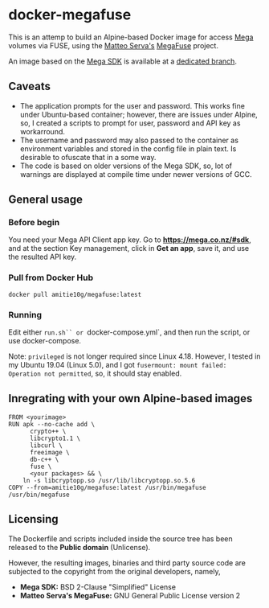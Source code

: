# docker-megafuse

This is an attemp to build an Alpine-based Docker image for access [Mega](https://github.com/meganz) volumes via FUSE, using the [Matteo Serva's](https://github.com/matteoserva) [MegaFuse](https://github.com/Amitie10g/docker-megafuse/tree/matteoserva) project.

An image based on the [Mega SDK](https://github.com/meganz/sdk) is available at a [dedicated branch](https://github.com/Amitie10g/docker-megafuse).

## Caveats
* The application prompts for the user and password. This works fine under Ubuntu-based container; however, there are issues under Alpine, so, I created a scripts to prompt for user, password and API key as workarround.
* The username and password may also passed to the container as environment variables and stored in the config file in plain text. Is desirable to ofuscate that in a some way.
* The code is based on older versions of the Mega SDK, so, lot of warnings are displayed at compile time under newer versions of GCC.

## General usage

### Before begin
You need your Mega API Client app key. Go to **https://mega.co.nz/#sdk**, and at the section Key management, click in **Get an app**, save it, and use the resulted API key.

### Pull from Docker Hub
```
docker pull amitie10g/megafuse:latest
```
### Running
Edit either `run.sh`` or `docker-compose.yml`, and then run the script, or use docker-compose.

Note: `privileged` is not longer required since Linux 4.18. However, I tested in my Ubuntu 19.04 (Linux 5.0), and I got `fusermount: mount failed: Operation not permitted`, so, it should stay enabled.

## Inregrating with your own Alpine-based images
```
FROM <yourimage>
RUN apk --no-cache add \
      crypto++ \
      libcrypto1.1 \
      libcurl \
      freeimage \
      db-c++ \
      fuse \
      <your packages> && \
    ln -s libcryptopp.so /usr/lib/libcryptopp.so.5.6
COPY --from=amitie10g/megafuse:latest /usr/bin/megafuse /usr/bin/megafuse
``` 
## Licensing
The Dockerfile and scripts included inside the source tree has been released to the **Public domain** (Unlicense).

However, the resulting images, binaries and third party source code are subjected to the copyright from the original developers, namely,

* **Mega SDK:** BSD 2-Clause "Simplified" License
* **Matteo Serva's MegaFuse:** GNU General Public License version 2
